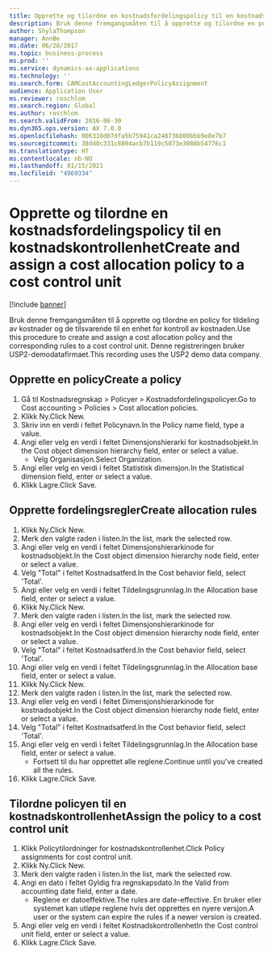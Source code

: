 ```yaml
---
title: Opprette og tilordne en kostnadsfordelingspolicy til en kostnadskontrollenhet
description: Bruk denne fremgangsmåten til å opprette og tilordne en policy for tildeling av kostnader og de tilsvarende til en enhet for kontroll av kostnaden.
author: ShylaThompson
manager: AnnBe
ms.date: 06/28/2017
ms.topic: business-process
ms.prod: ''
ms.service: dynamics-ax-applications
ms.technology: ''
ms.search.form: CAMCostAccountingLedgerPolicyAssignment
audience: Application User
ms.reviewer: roschlom
ms.search.region: Global
ms.author: roschlom
ms.search.validFrom: 2016-06-30
ms.dyn365.ops.version: AX 7.0.0
ms.openlocfilehash: 006310d07dfa5b75941ca248736800bbb9e8e7b7
ms.sourcegitcommit: 38d40c331c8894acb7b119c5073e3088b54776c1
ms.translationtype: HT
ms.contentlocale: nb-NO
ms.lasthandoff: 01/15/2021
ms.locfileid: "4969334"
---
```

# <a name="create-and-assign-a-cost-allocation-policy-to-a-cost-control-unit"></a><span data-ttu-id="e25ad-103">Opprette og tilordne en kostnadsfordelingspolicy til en kostnadskontrollenhet</span><span class="sxs-lookup"><span data-stu-id="e25ad-103">Create and assign a cost allocation policy to a cost control unit</span></span>

[!include [banner](../../includes/banner.md)]

<span data-ttu-id="e25ad-104">Bruk denne fremgangsmåten til å opprette og tilordne en policy for tildeling av kostnader og de tilsvarende til en enhet for kontroll av kostnaden.</span><span class="sxs-lookup"><span data-stu-id="e25ad-104">Use this procedure to create and assign a cost allocation policy and the corresponding rules to a cost control unit.</span></span> <span data-ttu-id="e25ad-105">Denne registreringen bruker USP2-demodatafirmaet.</span><span class="sxs-lookup"><span data-stu-id="e25ad-105">This recording uses the USP2 demo data company.</span></span>


## <a name="create-a-policy"></a><span data-ttu-id="e25ad-106">Opprette en policy</span><span class="sxs-lookup"><span data-stu-id="e25ad-106">Create a policy</span></span>
1. <span data-ttu-id="e25ad-107">Gå til Kostnadsregnskap > Policyer > Kostnadsfordelingspolicyer.</span><span class="sxs-lookup"><span data-stu-id="e25ad-107">Go to Cost accounting > Policies > Cost allocation policies.</span></span>
2. <span data-ttu-id="e25ad-108">Klikk Ny.</span><span class="sxs-lookup"><span data-stu-id="e25ad-108">Click New.</span></span>
3. <span data-ttu-id="e25ad-109">Skriv inn en verdi i feltet Policynavn.</span><span class="sxs-lookup"><span data-stu-id="e25ad-109">In the Policy name field, type a value.</span></span>
4. <span data-ttu-id="e25ad-110">Angi eller velg en verdi i feltet Dimensjonshierarki for kostnadsobjekt.</span><span class="sxs-lookup"><span data-stu-id="e25ad-110">In the Cost object dimension hierarchy field, enter or select a value.</span></span>
    * <span data-ttu-id="e25ad-111">Velg Organisasjon.</span><span class="sxs-lookup"><span data-stu-id="e25ad-111">Select Organization.</span></span>  
5. <span data-ttu-id="e25ad-112">Angi eller velg en verdi i feltet Statistisk dimensjon.</span><span class="sxs-lookup"><span data-stu-id="e25ad-112">In the Statistical dimension field, enter or select a value.</span></span>
6. <span data-ttu-id="e25ad-113">Klikk Lagre.</span><span class="sxs-lookup"><span data-stu-id="e25ad-113">Click Save.</span></span>

## <a name="create-allocation-rules"></a><span data-ttu-id="e25ad-114">Opprette fordelingsregler</span><span class="sxs-lookup"><span data-stu-id="e25ad-114">Create allocation rules</span></span>
1. <span data-ttu-id="e25ad-115">Klikk Ny.</span><span class="sxs-lookup"><span data-stu-id="e25ad-115">Click New.</span></span>
2. <span data-ttu-id="e25ad-116">Merk den valgte raden i listen.</span><span class="sxs-lookup"><span data-stu-id="e25ad-116">In the list, mark the selected row.</span></span>
3. <span data-ttu-id="e25ad-117">Angi eller velg en verdi i feltet Dimensjonshierarkinode for kostnadsobjekt.</span><span class="sxs-lookup"><span data-stu-id="e25ad-117">In the Cost object dimension hierarchy node field, enter or select a value.</span></span>
4. <span data-ttu-id="e25ad-118">Velg "Total" i feltet Kostnadsatferd.</span><span class="sxs-lookup"><span data-stu-id="e25ad-118">In the Cost behavior field, select 'Total'.</span></span>
5. <span data-ttu-id="e25ad-119">Angi eller velg en verdi i feltet Tildelingsgrunnlag.</span><span class="sxs-lookup"><span data-stu-id="e25ad-119">In the Allocation base field, enter or select a value.</span></span>
6. <span data-ttu-id="e25ad-120">Klikk Ny.</span><span class="sxs-lookup"><span data-stu-id="e25ad-120">Click New.</span></span>
7. <span data-ttu-id="e25ad-121">Merk den valgte raden i listen.</span><span class="sxs-lookup"><span data-stu-id="e25ad-121">In the list, mark the selected row.</span></span>
8. <span data-ttu-id="e25ad-122">Angi eller velg en verdi i feltet Dimensjonshierarkinode for kostnadsobjekt.</span><span class="sxs-lookup"><span data-stu-id="e25ad-122">In the Cost object dimension hierarchy node field, enter or select a value.</span></span>
9. <span data-ttu-id="e25ad-123">Velg "Total" i feltet Kostnadsatferd.</span><span class="sxs-lookup"><span data-stu-id="e25ad-123">In the Cost behavior field, select 'Total'.</span></span>
10. <span data-ttu-id="e25ad-124">Angi eller velg en verdi i feltet Tildelingsgrunnlag.</span><span class="sxs-lookup"><span data-stu-id="e25ad-124">In the Allocation base field, enter or select a value.</span></span>
11. <span data-ttu-id="e25ad-125">Klikk Ny.</span><span class="sxs-lookup"><span data-stu-id="e25ad-125">Click New.</span></span>
12. <span data-ttu-id="e25ad-126">Merk den valgte raden i listen.</span><span class="sxs-lookup"><span data-stu-id="e25ad-126">In the list, mark the selected row.</span></span>
13. <span data-ttu-id="e25ad-127">Angi eller velg en verdi i feltet Dimensjonshierarkinode for kostnadsobjekt.</span><span class="sxs-lookup"><span data-stu-id="e25ad-127">In the Cost object dimension hierarchy node field, enter or select a value.</span></span>
14. <span data-ttu-id="e25ad-128">Velg "Total" i feltet Kostnadsatferd.</span><span class="sxs-lookup"><span data-stu-id="e25ad-128">In the Cost behavior field, select 'Total'.</span></span>
15. <span data-ttu-id="e25ad-129">Angi eller velg en verdi i feltet Tildelingsgrunnlag.</span><span class="sxs-lookup"><span data-stu-id="e25ad-129">In the Allocation base field, enter or select a value.</span></span>
    * <span data-ttu-id="e25ad-130">Fortsett til du har opprettet alle reglene.</span><span class="sxs-lookup"><span data-stu-id="e25ad-130">Continue until you've created all the rules.</span></span>  
16. <span data-ttu-id="e25ad-131">Klikk Lagre.</span><span class="sxs-lookup"><span data-stu-id="e25ad-131">Click Save.</span></span>

## <a name="assign-the-policy-to-a-cost-control-unit"></a><span data-ttu-id="e25ad-132">Tilordne policyen til en kostnadskontrollenhet</span><span class="sxs-lookup"><span data-stu-id="e25ad-132">Assign the policy to a cost control unit</span></span>
1. <span data-ttu-id="e25ad-133">Klikk Policytilordninger for kostnadskontrollenhet.</span><span class="sxs-lookup"><span data-stu-id="e25ad-133">Click Policy assignments for cost control unit.</span></span>
2. <span data-ttu-id="e25ad-134">Klikk Ny.</span><span class="sxs-lookup"><span data-stu-id="e25ad-134">Click New.</span></span>
3. <span data-ttu-id="e25ad-135">Merk den valgte raden i listen.</span><span class="sxs-lookup"><span data-stu-id="e25ad-135">In the list, mark the selected row.</span></span>
4. <span data-ttu-id="e25ad-136">Angi en dato i feltet Gyldig fra regnskapsdato.</span><span class="sxs-lookup"><span data-stu-id="e25ad-136">In the Valid from accounting date field, enter a date.</span></span>
    * <span data-ttu-id="e25ad-137">Reglene er datoeffektive.</span><span class="sxs-lookup"><span data-stu-id="e25ad-137">The rules are date-effective.</span></span> <span data-ttu-id="e25ad-138">En bruker eller systemet kan utløpe reglene hvis det opprettes en nyere versjon.</span><span class="sxs-lookup"><span data-stu-id="e25ad-138">A user or the system can expire the rules if a newer version is created.</span></span>  
5. <span data-ttu-id="e25ad-139">Angi eller velg en verdi i feltet Kostnadskontrollenhet</span><span class="sxs-lookup"><span data-stu-id="e25ad-139">In the Cost control unit field, enter or select a value.</span></span>
6. <span data-ttu-id="e25ad-140">Klikk Lagre.</span><span class="sxs-lookup"><span data-stu-id="e25ad-140">Click Save.</span></span>

